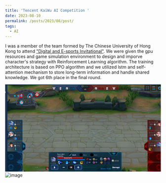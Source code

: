 ```yaml
---
title: 'Tencent KaiWu AI Competition '
date: 2023-08-10
permalink: /posts/2023/08/post/
tags:
  - AI
---
```


I was a member of the team formed by The Chinese University of Hong Kong to attend ["Digital and E-sports Invitational"](https://aiarena.tencent.com/aiarena/en/match/fisu). We were given the gpu resources and 
game simulation environment to design and imporve character's strategy with Reinforcement Learning algorithm. The training architecture is based on PPO algorithm and we utilized lstm and self-attention mechanism to store long-term information and handle shared knowledge. We got 6th place in the final round. 

![image2](/images/kaiwu2.jpg)
![image](/images/kaiwu.jpg)


